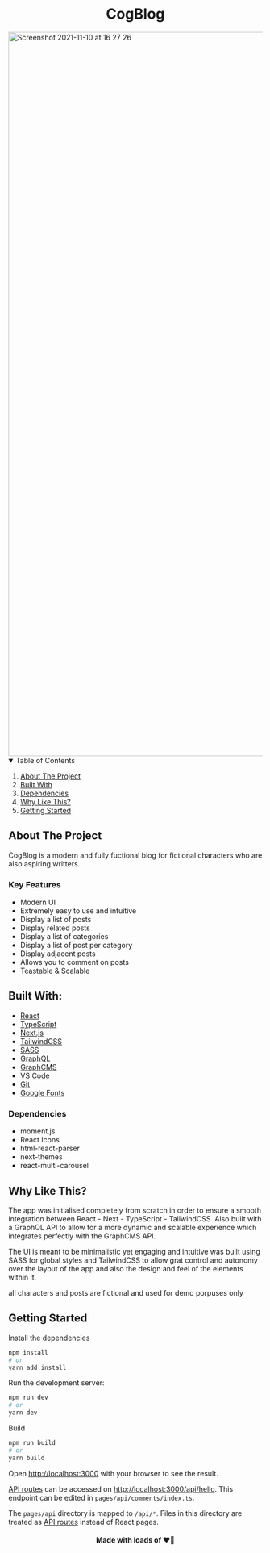 <h1 align="center">CogBlog</h1>

<img width="1436" alt="Screenshot 2021-11-10 at 16 27 26" src="https://user-images.githubusercontent.com/43752457/141142004-55c590c9-8601-4cbc-85b8-e05b40818a68.png">

<!-- TABLE OF CONTENTS -->
<details open="open">
  <summary>Table of Contents</summary>
  <ol>
    <li><a href="#about-the-project">About The Project</a></li>
    <li><a href="#built-with">Built With</a></li>
    <li><a href="#dependencies">Dependencies</a></li>
    <li><a href="#why-react">Why Like This?</a></li>
    <li><a href="#getting-stsrted">Getting Started</a></li>
  </ol>
</details>

## About The Project

CogBlog is a modern and fully fuctional blog for fictional characters who are also aspiring writters.

### Key Features

- Modern UI
- Extremely easy to use and intuitive
- Display a list of posts
- Display related posts
- Display a list of categories
- Display a list of post per category
- Display adjacent posts
- Allows you to comment on posts
- Teastable & Scalable

## Built With:

- [React](https://reactjs.org/)
- [TypeScript](https://www.typescriptlang.org/)
- [Next.js](https://nextjs.org/)
- [TailwindCSS](https://tailwindcss.com/)
- [SASS](https://sass-lang.com/)
- [GraphQL](https://graphql.org/)
- [GraphCMS](https://graphcms.com/)
- [VS Code](https://code.visualstudio.com/)
- [Git](https://git-scm.com/)
- [Google Fonts](https://fonts.google.com/)

### Dependencies

- moment.js
- React Icons
- html-react-parser
- next-themes
- react-multi-carousel

## Why Like This?

The app was initialised completely from scratch in order to ensure a smooth integration between React - Next - TypeScript - TailwindCSS. 
Also built with a GraphQL API to allow for a more dynamic and scalable experience which integrates perfectly with the GraphCMS API. 

The UI is meant to be minimalistic yet engaging and intuitive was built using SASS for global styles and TailwindCSS to allow grat control and autonomy over the layout of the app 
and also the design and feel of the elements within it.

<p>all characters and posts are fictional and used for demo porpuses only</p>

## Getting Started

Install the dependencies 

```bash
npm install
# or
yarn add install
```

Run the development server:

```bash
npm run dev
# or
yarn dev
```

Build 

```bash
npm run build
# or
yarn build
```


Open [http://localhost:3000](http://localhost:3000) with your browser to see the result.

[API routes](https://nextjs.org/docs/api-routes/introduction) can be accessed on [http://localhost:3000/api/hello](http://localhost:3000/api/comments). 
This endpoint can be edited in `pages/api/comments/index.ts`.

The `pages/api` directory is mapped to `/api/*`. Files in this directory are treated as [API routes](https://nextjs.org/docs/api-routes/introduction) instead of React pages.

<h4 align="center">Made with loads of ❤️‍🔥</h4>
